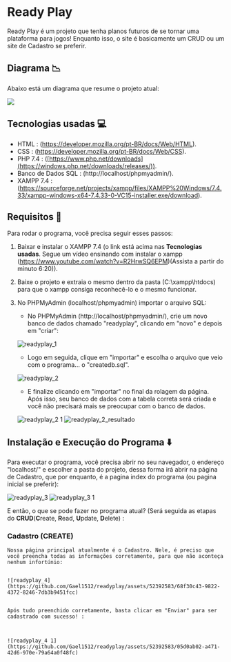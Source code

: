 # Ready Play
 
 Ready Play é um projeto que tenha planos futuros de se tornar uma plataforma para jogos! Enquanto isso, o site é basicamente um CRUD ou um site de Cadastro se preferir.


## Diagrama 📉

Abaixo está um diagrama que resume o projeto atual:

[![](https://mermaid.ink/img/pako:eNp1jzEOwjAMRa8SeWql9gIdkGjLBhMwEQYrSWlE0yAnEaC2h-EsXIyUsuLp237W9x9AWKmggKazd9EieXaoec9irU8VSnSe7Jnl-Wr8dUgjK5Otdh6ZVOzowvtF2rp0uSpnllXJRmqP9GddJ5uH6IKmFDIwigxqGX8YZoaDb5VRHIooJdKVA--nyGHwdv_sBRSegsog3CR6VWu8EBooGuxcnKroa2m3hPpmmz5jQEsu?type=png)](https://mermaid.live/edit#pako:eNp1jzEOwjAMRa8SeWql9gIdkGjLBhMwEQYrSWlE0yAnEaC2h-EsXIyUsuLp237W9x9AWKmggKazd9EieXaoec9irU8VSnSe7Jnl-Wr8dUgjK5Otdh6ZVOzowvtF2rp0uSpnllXJRmqP9GddJ5uH6IKmFDIwigxqGX8YZoaDb5VRHIooJdKVA--nyGHwdv_sBRSegsog3CR6VWu8EBooGuxcnKroa2m3hPpmmz5jQEsu)


## Tecnologias usadas 💻

- HTML : (https://developer.mozilla.org/pt-BR/docs/Web/HTML).
- CSS : (https://developer.mozilla.org/pt-BR/docs/Web/CSS).
- PHP 7.4 : ([https://www.php.net/downloads](https://windows.php.net/downloads/releases/)).
- Banco de Dados SQL : (http://localhost/phpmyadmin/).
- XAMPP 7.4 : (https://sourceforge.net/projects/xampp/files/XAMPP%20Windows/7.4.33/xampp-windows-x64-7.4.33-0-VC15-installer.exe/download).


## Requisitos 🧾


Para rodar o programa, você precisa seguir esses passos:

1. Baixar e instalar o XAMPP 7.4 (o link está acima nas **Tecnologias usadas**. Segue um vídeo ensinando com instalar o xampp (https://www.youtube.com/watch?v=R2HrwSQ6EPM)(Assista a partir do minuto 6:20)).

2. Baixe o projeto e extraia o mesmo dentro da pasta (C:\xampp\htdocs\) para que o xampp consiga reconhecê-lo e o mesmo funcionar.

3. No PHPMyAdmin (localhost/phpmyadmin) importar o arquivo SQL:

   - No PHPMyAdmin (http://localhost/phpmyadmin/), crie um novo banco de dados chamado "readyplay", clicando em "novo" e depois em "criar":
  
     
    ![readyplay_1](https://github.com/Gael1512/readyplay/assets/52392583/cf43d8a8-9d80-48e4-b890-7958b81f24e4)

   - Logo em seguida, clique em "importar" e escolha o arquivo que veio com o programa... o "createdb.sql".
  

    ![readyplay_2](https://github.com/Gael1512/readyplay/assets/52392583/7788edbe-64db-4159-a2d1-4221fd74bf39)

   - E finalize clicando em "importar" no final da rolagem da página. Após isso, seu banco de dados com a tabela correta será criada e você não precisará mais se preocupar com o banco de      dados.
  
      
    ![readyplay_2 1](https://github.com/Gael1512/readyplay/assets/52392583/8a36fba5-6dd6-48f1-a0c7-528a53f1a8c2)
    ![readyplay_2_resultado](https://github.com/Gael1512/readyplay/assets/52392583/52d4cd6e-6435-4cb0-9776-a0df24a82b4c)



## Instalação e Execução do Programa ⬇️

   Para executar o programa, você precisa abrir no seu navegador, o endereço "localhost/" e escolher a pasta do projeto, dessa forma irá abrir na página de Cadastro, que por enquanto, é a pagina index do programa (ou pagina inicial se preferir):

  ![readyplay_3](https://github.com/Gael1512/readyplay/assets/52392583/b42c3f4e-d2d9-4327-92e3-91470d4a19bf)
  ![readyplay_3 1](https://github.com/Gael1512/readyplay/assets/52392583/a35bacce-1d2a-46a4-ad03-6b17ac5ffd3f)


  E então, o que se pode fazer no programa atual? (Será seguida as etapas do **CRUD**(**C**reate, **R**ead, **U**pdate, **D**elete) :


   ### Cadastro (**C**REATE)

    Nossa página principal atualmente é o Cadastro. Nele, é preciso que você preencha todas as informações corretamente, para que não aconteça nenhum infortúnio:

    
    ![readyplay_4](https://github.com/Gael1512/readyplay/assets/52392583/68f30c43-9822-4372-8246-7db3b9451fcc)


    Após tudo preenchido corretamente, basta clicar em "Enviar" para ser cadastrado com sucesso! :


    
    ![readyplay_4 1](https://github.com/Gael1512/readyplay/assets/52392583/05d0ab02-a471-42d6-970e-79a64a0f48fc)


  
  
